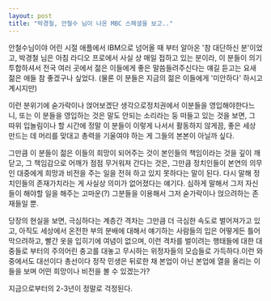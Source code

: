 ```yaml
---
layout: post
title: "박경철, 안철수 님이 나온 MBC 스페셜을 보고.."
---
```


안철수님이야 어린 시절 애플에서 IBM으로 넘어올 때 부터 알아온 '참 대단하신 분'이었고, 박경철 님은 아침 라디오 프로에서 사실 상 매일 접하고 있는 분이라, 이 분들이 의기 투합하셔서 전국 여러 곳에서 젊은 이들에게 좋은 말씀들려주신다는 얘길 듣고는 요새 젊은 애들 참 좋겠구나 싶었다. (물론 이 분들은 지금의 젊은 이들에게 '미안하다' 하시고 계시지만)

이런 분위기에 숟가락이나 얹어보겠단 생각으로정치권에서 이분들을 영입해야한다느니, 또는 이 분들을 영입하는 것은 말도 안되는 소리라는 둥 떠들고 있는 것을 보면, 그 따위 입놀림이나 할 시간에 정말 이 분들이 이렇게 나서서 활동하지 않게끔, 좋은 세상 만드는 데 머리를 맞대고 총력을 기울여야 하는 게 그들의 본본이 아닐까 싶다.

그만큼 이 분들이 젊은 이들의 희망이 되어주는 것이 본인들의 책임이라는 것을 깊이 깨닫고, 그 책임감으로 어깨가 점점 무거워져 간다는 것은, 그만큼 정치인들이 본연의 의무인 대중에게 희망과 비전을 주는 일을 전혀 하고 있지 못하다는 말이 된다. 다시 말해 정치인들의 존재가치라는 게 사실상 의미가 없어졌다는 얘기다. 심하게 말해서 그저 자신들이 해야할 일을 해주는 고마운(?) 그분들을 이용해서 그저 숟가락이나 얹으려하는 존재들일 뿐.

당장의 현실을 보면, 극심하다는 계층간 격차는 그만큼 더 극심한 속도로 벌어져가고 있고, 아직도 세상에서 온전한 부의 분배에 대해서 얘기하는 사람들의 입은 어떻게든 틀어막으려하고, 빨간 옷을 입히기에 여념이 없으며, 이런 격차를 벌이려는 행태들에 대한 대중들로 부터의 주의어린 충고를 대놓고 무시하는 위정자들의 모습들로 가득하다.이런 와 중에서도 대선이다 총선이다 정작 민생은 뒤로한 채 본업이 아닌 본업에 열을 올리는 이들을 보며 어떤 희망이나 비전을 볼 수 있겠는가?

지금으로부터의 2-3년이 정말로 걱정된다.

